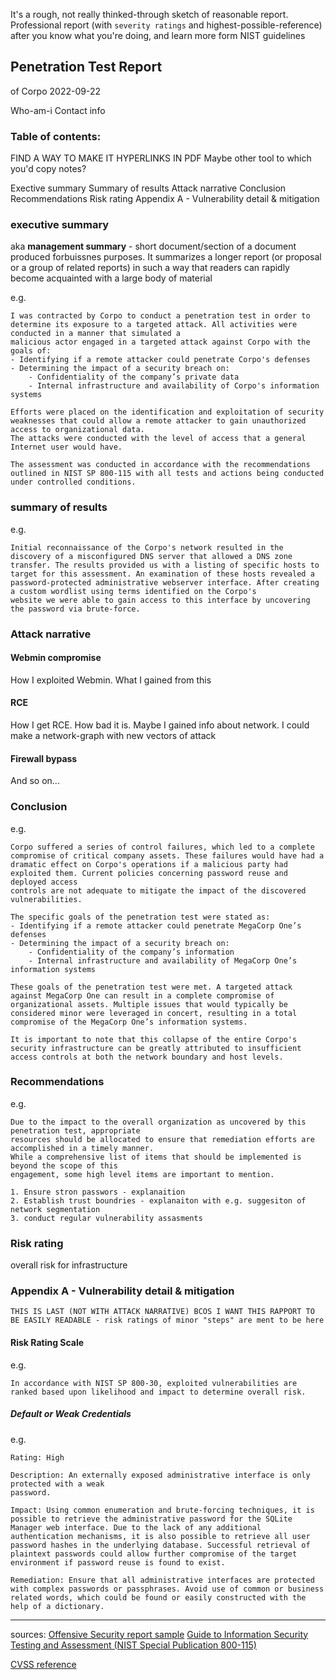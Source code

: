 It's a rough, not really thinked-through sketch of reasonable report. Professional report (with `severity ratings` and highest-possible-reference) after you know what you're doing, and learn more form NIST guidelines
## Penetration Test Report
of Corpo
2022-09-22

Who-am-i
Contact info
### Table of contents:
FIND A WAY TO MAKE IT HYPERLINKS IN PDF
Maybe other tool to which you'd copy notes?

Exective summary
Summary of results
Attack narrative
Conclusion
Recommendations
Risk rating
Appendix A - Vulnerability detail & mitigation
### executive summary
aka **management summary** - short document/section of a document produced forbuissnes purposes.
It summarizes a longer report (or proposal or a group of related reports) in such a way that readers can rapidly become acquainted with a large body of material

e.g.
```
I was contracted by Corpo to conduct a penetration test in order to determine its exposure to a targeted attack. All activities were conducted in a manner that simulated a
malicious actor engaged in a targeted attack against Corpo with the goals of:
- Identifying if a remote attacker could penetrate Corpo's defenses
- Determining the impact of a security breach on:
	- Confidentiality of the company’s private data
	- Internal infrastructure and availability of Corpo's information systems
  
Efforts were placed on the identification and exploitation of security weaknesses that could allow a remote attacker to gain unauthorized access to organizational data.
The attacks were conducted with the level of access that a general Internet user would have.

The assessment was conducted in accordance with the recommendations outlined in NIST SP 800-115 with all tests and actions being conducted under controlled conditions.
```

### summary of results
e.g.
```
Initial reconnaissance of the Corpo's network resulted in the discovery of a misconfigured DNS server that allowed a DNS zone transfer. The results provided us with a listing of specific hosts to target for this assessment. An examination of these hosts revealed a password-protected administrative webserver interface. After creating a custom wordlist using terms identified on the Corpo's
website we were able to gain access to this interface by uncovering the password via brute-force.
```

### Attack narrative
#### Webmin compromise
How I exploited Webmin. What I gained from this
#### RCE
How I get RCE. How bad it is. Maybe I gained info about network. I could make a network-graph with new vectors of attack
#### Firewall bypass
And so on...

### Conclusion
e.g.
```
Corpo suffered a series of control failures, which led to a complete compromise of critical company assets. These failures would have had a dramatic effect on Corpo's operations if a malicious party had exploited them. Current policies concerning password reuse and deployed access
controls are not adequate to mitigate the impact of the discovered vulnerabilities.

The specific goals of the penetration test were stated as:
- Identifying if a remote attacker could penetrate MegaCorp One’s defenses
- Determining the impact of a security breach on:
	- Confidentiality of the company’s information
	- Internal infrastructure and availability of MegaCorp One’s information systems
 
These goals of the penetration test were met. A targeted attack against MegaCorp One can result in a complete compromise of organizational assets. Multiple issues that would typically be considered minor were leveraged in concert, resulting in a total compromise of the MegaCorp One’s information systems.

It is important to note that this collapse of the entire Corpo's security infrastructure can be greatly attributed to insufficient access controls at both the network boundary and host levels.
```

### Recommendations
e.g.
```
Due to the impact to the overall organization as uncovered by this penetration test, appropriate
resources should be allocated to ensure that remediation efforts are accomplished in a timely manner.
While a comprehensive list of items that should be implemented is beyond the scope of this
engagement, some high level items are important to mention.

1. Ensure stron passwors - explanaition
2. Establish trust boundries - explanaiton with e.g. suggesiton of network segmentation
3. conduct regular vulnerability assasments
```

### Risk rating
overall risk for infrastructure

### Appendix A - Vulnerability detail & mitigation
`THIS IS LAST (NOT WITH ATTACK NARRATIVE) BCOS I WANT THIS RAPPORT TO BE EASILY READABLE - risk ratings of minor "steps" are ment to be here`

#### Risk Rating Scale
e.g.
```
In accordance with NIST SP 800-30, exploited vulnerabilities are ranked based upon likelihood and impact to determine overall risk.
```

##### Default or Weak Credentials
e.g.
```
Rating: High

Description: An externally exposed administrative interface is only protected with a weak
password.

Impact: Using common enumeration and brute-forcing techniques, it is possible to retrieve the administrative password for the SQLite Manager web interface. Due to the lack of any additional authentication mechanisms, it is also possible to retrieve all user password hashes in the underlying database. Successful retrieval of plaintext passwords could allow further compromise of the target environment if password reuse is found to exist.

Remediation: Ensure that all administrative interfaces are protected with complex passwords or passphrases. Avoid use of common or business related words, which could be found or easily constructed with the help of a dictionary.
```

****
sources:
[Offensive Security report sample](https://www.offensive-security.com/reports/sample-penetration-testing-report.pdf)
[Guide to Information Security Testing and Assessment (NIST Special Publication 800-115)](https://www.nist.gov/privacy-framework/nist-sp-800-115)

[CVSS reference](https://nvd.nist.gov/vuln-metrics/cvss)